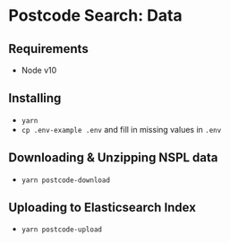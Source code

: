 # Postcode Search: Data

## Requirements

- Node v10

## Installing

- `yarn`
- `cp .env-example .env` and fill in missing values in `.env`

## Downloading & Unzipping NSPL data

- `yarn postcode-download`

## Uploading to Elasticsearch Index

- `yarn postcode-upload`
